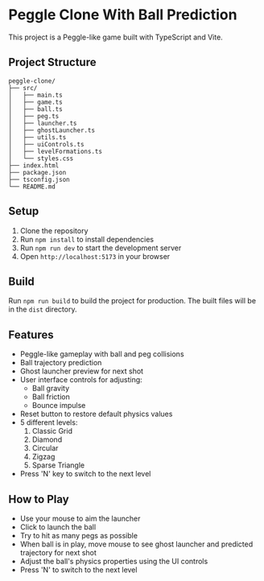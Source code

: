 # Peggle Clone With Ball Prediction

This project is a Peggle-like game built with TypeScript and Vite.

## Project Structure

```
peggle-clone/
├── src/
│   ├── main.ts
│   ├── game.ts
│   ├── ball.ts
│   ├── peg.ts
│   ├── launcher.ts
│   ├── ghostLauncher.ts
│   ├── utils.ts
│   ├── uiControls.ts
│   ├── levelFormations.ts
│   └── styles.css
├── index.html
├── package.json
├── tsconfig.json
└── README.md
```

## Setup

1. Clone the repository
2. Run `npm install` to install dependencies
3. Run `npm run dev` to start the development server
4. Open `http://localhost:5173` in your browser

## Build

Run `npm run build` to build the project for production. The built files will be in the `dist` directory.

## Features

- Peggle-like gameplay with ball and peg collisions
- Ball trajectory prediction
- Ghost launcher preview for next shot
- User interface controls for adjusting:
  - Ball gravity
  - Ball friction
  - Bounce impulse
- Reset button to restore default physics values
- 5 different levels:
  1. Classic Grid
  2. Diamond
  3. Circular
  4. Zigzag
  5. Sparse Triangle
- Press 'N' key to switch to the next level

## How to Play

- Use your mouse to aim the launcher
- Click to launch the ball
- Try to hit as many pegs as possible
- When ball is in play, move mouse to see ghost launcher and predicted trajectory for next shot
- Adjust the ball's physics properties using the UI controls
- Press 'N' to switch to the next level
